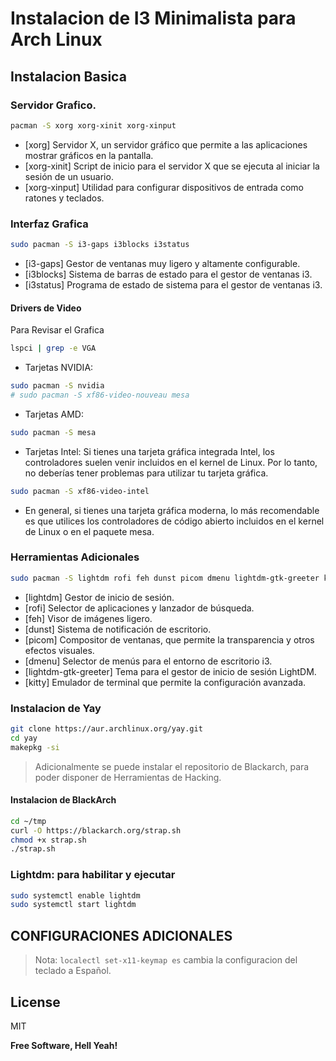 # Instalacion de I3 Minimalista para Arch Linux


## Instalacion Basica

### Servidor Grafico.
```sh
pacman -S xorg xorg-xinit xorg-xinput
```
- [xorg]	Servidor X, un servidor gráfico que permite a las aplicaciones mostrar gráficos en la pantalla.
- [xorg-xinit]	Script de inicio para el servidor X que se ejecuta al iniciar la sesión de un usuario.
- [xorg-xinput]	Utilidad para configurar dispositivos de entrada como ratones y teclados.

### Interfaz Grafica

```sh
sudo pacman -S i3-gaps i3blocks i3status
```
- [i3-gaps]	Gestor de ventanas muy ligero y altamente configurable.
- [i3blocks]	Sistema de barras de estado para el gestor de ventanas i3.
- [i3status]	Programa de estado de sistema para el gestor de ventanas i3.

#### Drivers de Video

Para Revisar el Grafica
```sh
lspci | grep -e VGA
```
- Tarjetas NVIDIA: 
```sh
sudo pacman -S nvidia
# sudo pacman -S xf86-video-nouveau mesa
```

- Tarjetas AMD: 
```sh
sudo pacman -S mesa
```
- Tarjetas Intel: Si tienes una tarjeta gráfica integrada Intel, los controladores suelen venir incluidos en el kernel de Linux. Por lo tanto, no deberías tener problemas para utilizar tu tarjeta gráfica.
```sh
sudo pacman -S xf86-video-intel
```
- En general, si tienes una tarjeta gráfica moderna, lo más recomendable es que utilices los controladores de código abierto incluidos en el kernel de Linux o en el paquete mesa.


### Herramientas Adicionales
```sh
sudo pacman -S lightdm rofi feh dunst picom dmenu lightdm-gtk-greeter kitty 
```
- [lightdm]	Gestor de inicio de sesión.
- [rofi]  Selector de aplicaciones y lanzador de búsqueda.
- [feh]	Visor de imágenes ligero.
- [dunst]	Sistema de notificación de escritorio.
- [picom] Compositor de ventanas, que permite la transparencia y otros efectos visuales. 
- [dmenu]	Selector de menús para el entorno de escritorio i3.
- [lightdm-gtk-greeter]	Tema para el gestor de inicio de sesión LightDM.
- [kitty]	Emulador de terminal que permite la configuración avanzada.

### Instalacion de Yay
```sh
git clone https://aur.archlinux.org/yay.git
cd yay
makepkg -si
```


> Adicionalmente se puede instalar el 
> repositorio de Blackarch, para poder
> disponer de Herramientas de Hacking.

#### Instalacion de BlackArch

```sh
cd ~/tmp
curl -O https://blackarch.org/strap.sh
chmod +x strap.sh
./strap.sh
```
### Lightdm: para habilitar y ejecutar

```sh
sudo systemctl enable lightdm
sudo systemctl start lightdm
```



## CONFIGURACIONES ADICIONALES


> Nota: `localectl set-x11-keymap es` cambia la configuracion del teclado a Español.

 





## License

MIT

**Free Software, Hell Yeah!**